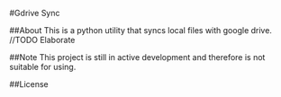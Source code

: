 #Gdrive Sync

##About
This is a python utility that syncs local files with google drive. //TODO Elaborate

##Note
This project is still in active development and therefore is not suitable for using.

##License
